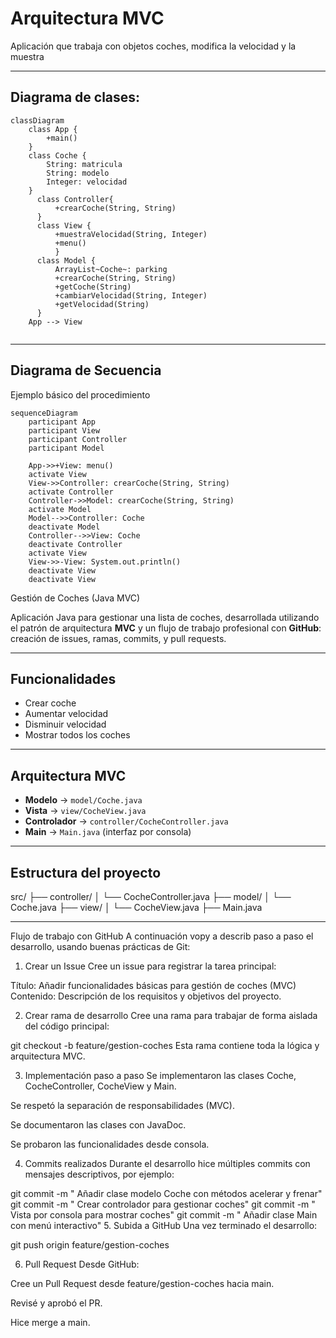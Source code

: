 # Arquitectura MVC

Aplicación que trabaja con objetos coches, modifica la velocidad y la muestra

---
## Diagrama de clases:

```mermaid
classDiagram
    class App {
        +main()
    }
    class Coche {
        String: matricula
        String: modelo
        Integer: velocidad
    }
      class Controller{
          +crearCoche(String, String)
      }
      class View {
          +muestraVelocidad(String, Integer)
          +menu()
          }
      class Model {
          ArrayList~Coche~: parking
          +crearCoche(String, String)
          +getCoche(String)
          +cambiarVelocidad(String, Integer)
          +getVelocidad(String)
      }
    App --> View
      
```

---

## Diagrama de Secuencia

Ejemplo básico del procedimiento

```mermaid
sequenceDiagram
    participant App
    participant View
    participant Controller
    participant Model

    App->>+View: menu()
    activate View
    View->>Controller: crearCoche(String, String)
    activate Controller
    Controller->>Model: crearCoche(String, String)
    activate Model
    Model-->>Controller: Coche
    deactivate Model
    Controller-->>View: Coche
    deactivate Controller
    activate View
    View->>-View: System.out.println()
    deactivate View
    deactivate View
```

Gestión de Coches (Java MVC)

Aplicación Java para gestionar una lista de coches, desarrollada utilizando el patrón de arquitectura **MVC** y un flujo de trabajo profesional con **GitHub**: creación de issues, ramas, commits, y pull requests.

---

##  Funcionalidades

-  Crear coche
-  Aumentar velocidad
-  Disminuir velocidad
-  Mostrar todos los coches

---

##  Arquitectura MVC

- **Modelo** → `model/Coche.java`
- **Vista** → `view/CocheView.java`
- **Controlador** → `controller/CocheController.java`
- **Main** → `Main.java` (interfaz por consola)

---

##  Estructura del proyecto


src/
├── controller/
│ └── CocheController.java
├── model/
│ └── Coche.java
├── view/
│ └── CocheView.java
├── Main.java


---


 Flujo de trabajo con GitHub
A continuación vopy a describ paso a paso el desarrollo, usando buenas prácticas de Git:

1.  Crear un Issue
Cree un issue para registrar la tarea principal:

Título: Añadir funcionalidades básicas para gestión de coches (MVC)
Contenido: Descripción de los requisitos y objetivos del proyecto.

2.  Crear rama de desarrollo
Cree una rama para trabajar de forma aislada del código principal:

git checkout -b feature/gestion-coches
Esta rama contiene toda la lógica y arquitectura MVC.

3.  Implementación paso a paso
Se implementaron las clases Coche, CocheController, CocheView y Main.

Se respetó la separación de responsabilidades (MVC).

Se documentaron las clases con JavaDoc.

Se probaron las funcionalidades desde consola.

4.  Commits realizados
Durante el desarrollo hice múltiples commits con mensajes descriptivos, por ejemplo:

git commit -m " Añadir clase modelo Coche con métodos acelerar y frenar"
git commit -m " Crear controlador para gestionar coches"
git commit -m " Vista por consola para mostrar coches"
git commit -m " Añadir clase Main con menú interactivo"
5.  Subida a GitHub
Una vez terminado el desarrollo:

git push origin feature/gestion-coches

6.  Pull Request
Desde GitHub:

Cree un Pull Request desde feature/gestion-coches hacia main.

Revisé y aprobó el PR.

Hice merge a main.










